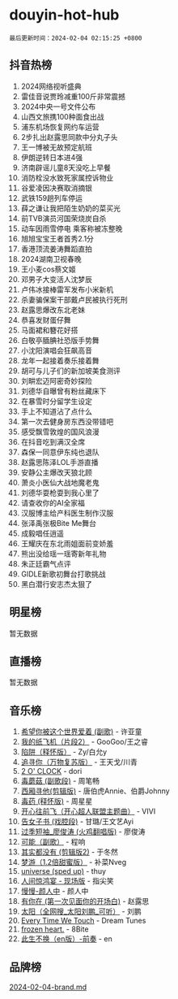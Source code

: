 # douyin-hot-hub

`最后更新时间：2024-02-04 02:15:25 +0800`

## 抖音热榜

1. 2024网络视听盛典
1. 雷佳音说贾玲减重100斤非常震撼
1. 2024中央一号文件公布
1. 山西文旅携100种面食出战
1. 浦东机场恢复网约车运营
1. 2步扎出赵露思同款中分丸子头
1. 王一博被无故预定航班
1. 伊朗逆转日本进4强
1. 济南辟谣儿童8天没吃上早餐
1. 消防栓没水致死家属控诉物业
1. 谷爱凌因决赛取消摘银
1. 武铁159趟列车停运
1. 薛之谦让我把陌生奶奶的菜买光
1. 前TVB演员河国荣烧炭自杀
1. 动车因雨雪停电 乘客称被冻整晚
1. 旭旭宝宝王者首秀2.1分
1. 香港顶流姜涛舞蹈直拍
1. 2024湖南卫视春晚
1. 王小麦cos蔡文姬
1. 邓男子大变活人沈梦辰
1. 卢伟冰接棒雷军发布小米新机
1. 杀妻骗保案干部戴卢民被执行死刑
1. 赵露思爆改东北老妹
1. 恭喜发财蛋仔舞
1. 马面裙和簪花好搭
1. 白敬亭腼腆社恐版手势舞
1. 小沈阳演唱会狂飙高音
1. 龙年一起接着奏乐接着舞
1. 胡可与儿子们的新加坡美食测评
1. 刘畊宏迈阿密奇妙探险
1. 刘德华自曝曾有粉丝藏床下
1. 在暴雪时分留学生设定
1. 手上不知道沾了点什么
1. 第一次去健身房东西没带错吧
1. 感受飘雪敦煌的国风浪漫
1. 在抖音吃到满汉全席
1. 森保一同意伊东纯也退队
1. 赵露思陈泽LOL手游直播
1. 安静公主爆改天狼北顾
1. 萧炎小医仙大战地魔老鬼
1. 刘德华耍枪耍到我心里了
1. 请查收你的AI全家福
1. 汉服博主给产科医生制作汉服
1. 张泽禹张极Bite Me舞台
1. 成毅唱任逍遥
1. 王耀庆在东北雨姐面前变娇羞
1. 熊出没给瑶一瑶寄新年礼物
1. 朱正廷霸气点评
1. GIDLE新歌初舞台打歌挑战
1. 黑白潜行安志杰太狠了

## 明星榜

暂无数据

## 直播榜

暂无数据

## 音乐榜

1. [希望你被这个世界爱着 (副歌)](https://sf5-hl-cdn-tos.douyinstatic.com/obj/tos-cn-ve-2774/oUHCmWQfZlE3QQBKBeD8rCFLpJzPgCpImhsxMt) - 许亚童
1. [我的纸飞机（片段2）](https://sf3-cdn-tos.douyinstatic.com/obj/tos-cn-ve-2774/oM2ZrKcg2CD5AeRB2gkeXOFB1IxAGJdZPazYHf) - GooGoo/王之睿
1. [陷阱（释怀版）](https://sf3-cdn-tos.douyinstatic.com/obj/tos-cn-ve-2774/oE8C21LeZrzKLDFfQYgMzx4GAIHageG5IzayY7) - Zy/白允y
1. [追寻你（万物复苏版）](https://sf5-hl-cdn-tos.douyinstatic.com/obj/tos-cn-ve-2774/oYeAZJsbjIDit9APmBg8u6uDUQnHmoCf3gbo74) - 王天戈/川青
1. [2 O' CLOCK](https://sf3-cdn-tos.douyinstatic.com/obj/tos-cn-ve-2774/oIUBICeqlYQHTigCBOnCMlwBZJkgiBjt1oDfbg) - dori
1. [毒蘑菇 (副歌段)](https://sf5-hl-cdn-tos.douyinstatic.com/obj/tos-cn-ve-2774/ocDEUsfdLjxnlFXtfogBCiQCEqYB7QZgZ8VViM) - 周笔畅
1. [西厢寻他(剪辑版)](https://sf5-hl-cdn-tos.douyinstatic.com/obj/tos-cn-ve-2774/oUsAVfAQKlRNxEv5qxvIB8o5qmIWUcXbzJKJhw) - 唐伯虎Annie、伯爵Johnny
1. [毒药 (释怀版)](https://sf5-hl-cdn-tos.douyinstatic.com/obj/tos-cn-ve-2774/oYILMEAzspdZBIzy4frJNB8ZHPHWAhiwowd4Ad) - 周星星
1. [开心往前飞（开心超人联盟主题曲）](https://sf6-cdn-tos.douyinstatic.com/obj/tos-cn-ve-2774/9d8fb7c82cf1421fb93a9fe925275e0a) - VIVI
1. [告女子书 (戏腔段)](https://sf5-hl-cdn-tos.douyinstatic.com/obj/tos-cn-ve-2774/osCCzFxWgstBDi92ZfBB4ht7gQENBmQMAl0eI6) - 甘璐/王文艺Ayi
1. [过季短袖_廖俊涛 (火鸡翻唱版)](https://sf5-hl-cdn-tos.douyinstatic.com/obj/tos-cn-ve-2774/ogQVJl0tRBKxQgZji7YClFEBrVDeHpPTWfCZbQ) - 廖俊涛
1. [可能（副歌）](https://sf5-hl-cdn-tos.douyinstatic.com/obj/tos-cn-ve-2774/cde1731888894259b333569393c2fb51) - 程响
1. [其实都没有 (剪辑版2)](https://sf5-hl-cdn-tos.douyinstatic.com/obj/tos-cn-ve-2774/oEBNQenHZtBhxYjGgUDQk0BCHTigQafgFlbQ7k) - 于冬然
1. [梦游（1.2倍甜蜜版）](https://sf5-hl-cdn-tos.douyinstatic.com/obj/tos-cn-ve-2774/o4gyAUm8hwufoEABmwVIiQtHsFuGzAEEWtNMzo) - 补菜Nveg
1. [universe (sped up)](https://sf3-cdn-tos.douyinstatic.com/obj/tos-cn-ve-2774/oIQnurQLDCsdYeegkM4CKuVb23MZBXtX6QB8bv) - thuy
1. [人间惊鸿宴 - 现场版](https://sf5-hl-cdn-tos.douyinstatic.com/obj/tos-cn-ve-2774/osF4mrPePAf2Yv8Wfr5fATCHZwL5h1QiGQAKwz) - 指尖笑
1. [慢慢-颜人中](https://sf5-hl-cdn-tos.douyinstatic.com/obj/tos-cn-ve-2774/ocjHNfBXdBxQNC8ZGAeoLMFTUgtBg8bkExunDC) - 颜人中
1. [有你在 (第一次见面你的开场白)](https://sf5-hl-cdn-tos.douyinstatic.com/obj/tos-cn-ve-2774/oAthrQ3ClJBfI57uBoFEgNDYtNCZ0TSYQQfxQ0) - 赵露思
1. [太阳（全网搜_太阳刘鹏_可听）](https://sf5-hl-cdn-tos.douyinstatic.com/obj/tos-cn-ve-2774/ogWbyIQnlBFImVbeDocRdCIYtBHlbJXgfZMvgz) - 刘鹏
1. [Every Time We Touch](https://sf5-hl-cdn-tos.douyinstatic.com/obj/tos-cn-ve-2774/ogN6lUKQeBBfEVhIOMikG1CcJjugxk1tztZyhP) - Dream Tunes
1. [frozen heart.](https://sf5-hl-cdn-tos.douyinstatic.com/obj/tos-cn-ve-2774/oIIWJfyjIACZA9zQMtnJ6hQQhFC4vhCupoRBsO) - 8Bite
1. [此生不换（en版）-前奏](https://sf5-hl-cdn-tos.douyinstatic.com/obj/tos-cn-ve-2774/oMDvUGwhKrKYDEqXiMYEwxZqBWIJFA92CiLAO) - en

## 品牌榜

[2024-02-04-brand.md](2024-02-04-brand.md)
